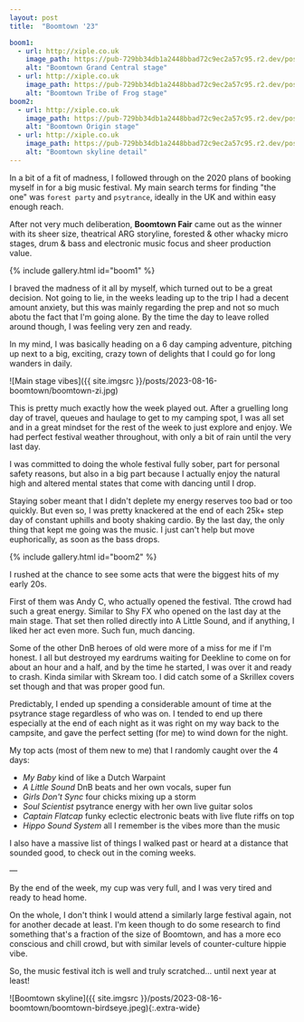 ```yaml
---
layout: post
title:  "Boomtown '23"

boom1:
  - url: http://xiple.co.uk
    image_path: https://pub-729bb34db1a2448bbad72c9ec2a57c95.r2.dev/posts/2023-08-16-boomtown/boomtown-grand-central.jpeg
    alt: "Boomtown Grand Central stage"
  - url: http://xiple.co.uk
    image_path: https://pub-729bb34db1a2448bbad72c9ec2a57c95.r2.dev/posts/2023-08-16-boomtown/boomtowm-tribe-of-frog.jpeg
    alt: "Boomtown Tribe of Frog stage"
boom2:
  - url: http://xiple.co.uk
    image_path: https://pub-729bb34db1a2448bbad72c9ec2a57c95.r2.dev/posts/2023-08-16-boomtown/boomtown-origin.jpeg
    alt: "Boomtown Origin stage"
  - url: http://xiple.co.uk
    image_path: https://pub-729bb34db1a2448bbad72c9ec2a57c95.r2.dev/posts/2023-08-16-boomtown/boomtown-skyline-close.jpeg
    alt: "Boomtown skyline detail"
---
```


In a bit of a fit of madness, I followed through on the 2020 plans of booking myself in for a big music festival. My main search terms for finding "the one" was `forest party` and `psytrance`, ideally in the UK and within easy enough reach. 

After not very much deliberation, **Boomtown Fair** came out as the winner with its sheer size, theatrical ARG storyline, forested & other whacky micro stages, drum & bass and electronic music focus and sheer production value.

{% include gallery.html id="boom1" %}

I braved the madness of it all by myself, which turned out to be a great decision. Not going to lie, in the weeks leading up to the trip I had a decent amount anxiety, but this was mainly regarding the prep and not so much abotu the fact that I'm going alone. By the time the day to leave rolled around though, I was feeling very zen and ready.

In my mind, I was basically heading on a 6 day camping adventure, pitching up next to a big, exciting, crazy town of delights that I could go for long wanders in daily.


![Main stage vibes]({{ site.imgsrc }}/posts/2023-08-16-boomtown/boomtown-zi.jpg)

This is pretty much exactly how the week played out. After a gruelling long day of travel, queues and haulage to get to my camping spot, I was all set and in a great mindset for the rest of the week to just explore and enjoy. We had perfect festival weather throughout, with only a bit of rain until the very last day.

I was committed to doing the whole festival fully sober, part for personal safety reasons, but also in a big part because I actually enjoy the natural high and altered mental states that come with dancing until I drop. 

Staying sober meant that I didn't deplete my energy reserves too bad or too quickly. But even so, I was pretty knackered at the end of each 25k+ step day of constant uphills and booty shaking cardio. By the last day, the only thing that kept me going was the music. I just can't help but move euphorically, as soon as the bass drops.

{% include gallery.html id="boom2" %}

I rushed at the chance to see some acts that were the biggest hits of my early 20s. 

First of them was Andy C, who actually opened the festival. Tthe crowd had such a great energy. Similar to Shy FX who opened on the last day at the main stage. That set then rolled directly into A Little Sound, and if anything, I liked her act even more. Such fun, much dancing.

Some of the other DnB heroes of old were more of a miss for me if I'm honest. I all but destroyed my eardrums waiting for Deekline to come on for about an hour and a half, and by the time he started, I was over it and ready to crash. Kinda similar with Skream too. I did catch some of a Skrillex covers set though and that was proper good fun.

Predictably, I ended up spending a considerable amount of time at the psytrance stage regardless of who was on. I tended to end up there especially at the end of each night as it was right on my way back to the campsite, and gave the perfect setting (for me) to wind down for the night.

My top acts (most of them new to me) that I randomly caught over the 4 days:
- _My Baby_ kind of like a Dutch Warpaint
- _A Little Sound_ DnB beats and her own vocals, super fun
- _Girls Don't Sync_ four chicks mixing up a storm
- _Soul Scientist_ psytrance energy with her own live guitar solos
- _Captain Flatcap_ funky eclectic electronic beats with live flute riffs on top
- _Hippo Sound System_ all I remember is the vibes more than the music

I also have a massive list of things I walked past or heard at a distance that sounded good, to check out in the coming weeks.

&mdash;

By the end of the week, my cup was very full, and I was very tired and ready to head home.

On the whole, I don't think I would attend a similarly large festival again, not for another decade at least. I'm keen though to do some research to find something that's a fraction of the size of Boomtown, and has a more eco conscious and chill crowd, but with similar levels of counter-culture hippie vibe.

So, the music festival itch is well and truly scratched... until next year at least!

![Boomtown skyline]({{ site.imgsrc }}/posts/2023-08-16-boomtown/boomtown-birdseye.jpeg){:.extra-wide}
